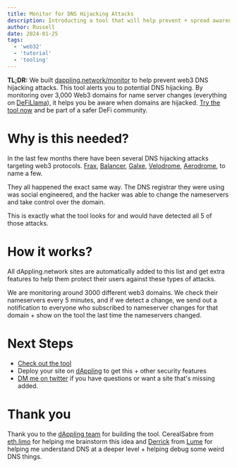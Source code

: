 ```yaml
---
title: Monitor for DNS Hijacking Attacks
description: Introducting a tool that will help prevent + spread awareness for web3 frontend attacks. 
author: Russell
date: 2024-01-25
tags:
  - 'web32'
  - 'tutorial'
  - 'tooling'
---
```

**TL;DR:** We built [dappling.network/monitor](https://dappling.network/monitor) to help prevent web3 DNS hijacking attacks. This tool alerts you to potential DNS hijacking. By monitoring over 3,000 Web3 domains for name server changes (everything on [DeFiLlama](https://defillama.com)), it helps you be aware when domains are hijacked. [Try the tool now](https://dappling.network/monitor) and be part of a safer DeFi community.

# Why is this needed? 
In the last few months there have been several DNS hijacking attacks targeting web3 protocols. [Frax](x.com/fraxfinance/status/1719497560543658073?s=20), [Balancer]( https://twitter.com/Balancer/status/1704281611326357567), [Galxe]( https://twitter.com/galxe/status/1710305141016944654), [Velodrome]( https://twitter.com/VelodromeFi/status/1730040745736683679), [Aerodrome](https://x.com/aerodromefi/status/1736780326070870072?s=20), to name a few. 

They all happened the exact same way. The DNS registrar they were using was social engineered, and the hacker was able to change the nameservers and take control over the domain.

This is exactly what the tool looks for and would have detected all 5 of those attacks. 
# How it works?
All dAppling.network sites are automatically added to this list and get extra features to help them protect their users against these types of attacks.

We are monitoring around 3000 different web3 domains. We check their nameservers every 5 minutes, and if we detect a change, we send out a notification to everyone who subscribed to nameserver changes for that domain + show on the tool the last time the nameservers changed. 
# Next Steps
* [Check out the tool](https://dappling.network/monitor)
* Deploy your site on [dAppling](https://dappling.network) to get this + other security features
* [DM me on twitter](https://twitter.com/0xbookland) if you have questions or want a site that's missing added.  

# Thank you
Thank you to the [dAppling team](https://dappling.network) for building the tool. CerealSabre from [eth.limo](https://twitter.com/eth_limo) for helping me brainstorm this idea and [Derrick](https://twitter.com/pcfreak30) from [Lume](https://twitter.com/LumeWeb3) for helping me understand DNS at a deeper level + helping debug some weird DNS things. 
